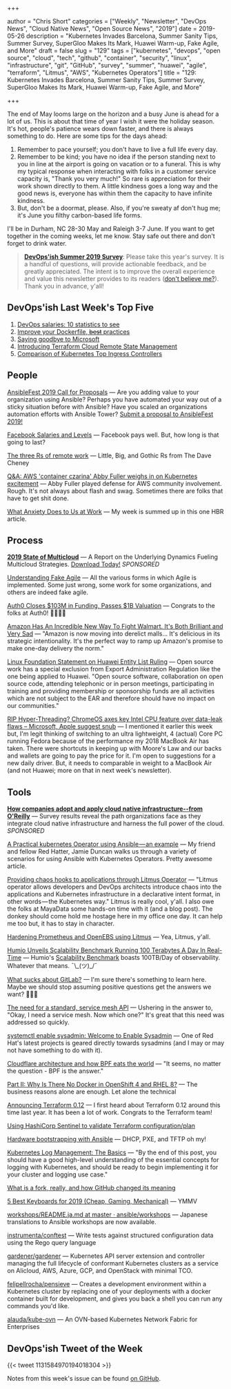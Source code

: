 +++

author = "Chris Short"
categories = ["Weekly", "Newsletter", "DevOps News", "Cloud Native News", "Open Source News", "2019"]
date = 2019-05-26
description = "Kubernetes Invades Barcelona, Summer Sanity Tips, Summer Survey, SuperGloo Makes Its Mark, Huawei Warm-up, Fake Agile, and More"
draft = false
slug = "129"
tags = ["kubernetes", "devops", "open source", "cloud", "tech", "github", "container", "security", "linux", "infrastructure", "git", "GitHub", "survey", "summer", "huawei", "agile", "terraform", "Litmus", "AWS", "Kubernetes Operators"]
title = "129: Kubernetes Invades Barcelona, Summer Sanity Tips, Summer Survey, SuperGloo Makes Its Mark, Huawei Warm-up, Fake Agile, and More"

+++

The end of May looms large on the horizon and a busy June is ahead for a lot of us. This is about that time of year I wish it were the holiday season. It's hot, people's patience wears down faster, and there is always something to do. Here are some tips for the days ahead:

1. Remember to pace yourself; you don't have to live a full life every day.
2. Remember to be kind; you have no idea if the person standing next to you in line at the airport is going on vacation or to a funeral. This is why my typical response when interacting with folks in a customer service capacity is, "Thank you very much!" So rare is appreciation for their work shown directly to them. A little kindness goes a long way and the good news is, everyone has within them the capacity to have infinite kindness.
3. But, don't be a doormat, please. Also, if you're sweaty af don't hug me; it's June you filthy carbon-based life forms.

I'll be in Durham, NC 28-30 May and Raleigh 3-7 June. If you want to get together in the coming weeks, let me know. Stay safe out there and don't forget to drink water.

> [**DevOps'ish Summer 2019 Survey**](https://devopsi.sh/survey): Please take this year's survey. It is a handful of questions, will provide actionable feedback, and be greatly appreciated. The intent is to improve the overall experience and value this newsletter provides to its readers ([don't believe me?](https://devopsish.com/088/)). Thank you in advance, y'all!

## DevOps'ish Last Week's Top Five

1. [DevOps salaries: 10 statistics to see](https://enterprisersproject.com/article/2019/5/devops-jobs-salaries-10-statistics)
1. [Improve your Dockerfile, ~~best~~ practices](https://dev.to/azure/improve-your-dockerfile-best-practices-5ll)
1. [Saying goodbye to Microsoft](https://medium.com/@alicjaes/saying-goodbye-to-microsoft-bb5db8662656)
1. [Introducing Terraform Cloud Remote State Management](https://www.hashicorp.com/blog/introducing-terraform-cloud-remote-state-management)
1. [Comparison of Kubernetes Top Ingress Controllers](https://caylent.com/kubernetes-top-ingress-controllers/)

## People

[AnsibleFest 2019 Call for Proposals](https://ansiblefest2019.eventpoint.com/cfp/?utm_source=devopsish) — Are you adding value to your organization using Ansible? Perhaps you have automated your way out of a sticky situation before with Ansible? Have you scaled an organizations automation efforts with Ansible Tower? [Submit a proposal to AnsibleFest 2019!](https://ansiblefest2019.eventpoint.com/cfp/?utm_source=devopsish)

[Facebook Salaries and Levels](https://www.levels.fyi/salary/Facebook/) — Facebook pays well. But, how long is that going to last?

[The three Rs of remote work](https://dave.cheney.net/2019/05/19/the-three-rs-of-remote-work) — Little, Big, and Gothic Rs from The Dave Cheney

[Q&A: AWS 'container czarina' Abby Fuller weighs in on Kubernetes excitement](https://siliconangle.com/2019/05/21/qa-amazon-container-czarina-weighs-kubernetes-excitement-kubeconeu/) — Abby Fuller played defense for AWS community involvement. Rough. It's not always about flash and swag. Sometimes there are folks that have to get shit done.

[What Anxiety Does to Us at Work](https://hbr.org/2019/05/what-anxiety-does-to-us-at-work) — My week is summed up in this one HBR article.

## Process

[**2019 State of Multicloud**](https://turbonomic.com/state-of-multicloud/?utm_campaign=7012o000001oRz6AAE) — A Report on the Underlying Dynamics Fueling Multicloud Strategies. [Download Today!](https://turbonomic.com/state-of-multicloud/?utm_campaign=7012o000001oRz6AAE) *SPONSORED*

[Understanding Fake Agile](https://www.forbes.com/sites/stevedenning/2019/05/23/understanding-fake-agile/#1b2af1d44bbe) — All the various forms in which Agile is implemented. Some just wrong, some work for some organizations, and others are indeed fake agile.

[Auth0 Closes $103M in Funding, Passes $1B Valuation](https://auth0.com/blog/auth0-closes-103m-in-funding-passes-1b-valuation/) — Congrats to the folks at Auth0! 👏🎉🍾🥂

[Amazon Has An Incredible New Way To Fight Walmart. It's Both Brilliant and Very Sad](https://www.inc.com/chris-matyszczyk/amazon-new-way-to-fight-walmart-its-both-brilliant-very-sad.html) — "Amazon is now moving into derelict malls... It's delicious in its strategic intentionality. It's the perfect way to ramp up Amazon's promise to make one-day delivery the norm."

[Linux Foundation Statement on Huawei Entity List Ruling](https://www.linuxfoundation.org/blog/2019/05/linux-foundation-statement-on-huawei-entity-list-ruling/) — Open source work has a special exclusion from Export Administration Regulation like the one being applied to Huawei. "Open source software, collaboration on open source code, attending telephonic or in person meetings, participating in training and providing membership or sponsorship funds are all activities which are not subject to the EAR and therefore should have no impact on our communities."

[RIP Hyper-Threading? ChromeOS axes key Intel CPU feature over data-leak flaws – Microsoft, Apple suggest snub](https://www.theregister.co.uk/2019/05/14/intel_hyper_threading_mitigations/) — I mentioned it earlier this week but, I'm legit thinking of switching to an ultra lightweight, 4 (actual) Core PC running Fedora because of the performance my 2018 MacBook Air has taken. There were shortcuts in keeping up with Moore's Law and our backs and wallets are going to pay the price for it. I'm open to suggestions for a new daily driver. But, it needs to comparable in weight to a MacBook Air (and not Huawei; more on that in next week's newsletter).

## Tools

[**How companies adopt and apply cloud native infrastructure--from O'Reilly**](https://www.oreilly.com/pub/cpc/224549) — Survey results reveal the path organizations face as they integrate cloud native infrastructure and harness the full power of the cloud. *SPONSORED*

[A Practical kubernetes Operator using Ansible — an example](https://itnext.io/a-practical-kubernetes-operator-using-ansible-an-example-d3a9d3674d5b) — My friend and fellow Red Hatter, Jamie Duncan walks us through a variety of scenarios for using Ansible with Kubernetes Operators. Pretty awesome article.

[Providing chaos hooks to applications through Litmus Operator](https://medium.com/mayadata/litmus-chaos-operator-the-whys-hows-10a4519ad864) — "Litmus operator allows developers and DevOps architects introduce chaos into the applications and Kubernetes infrastructure in a declarative intent format, in other words — the Kubernetes way." Litmus is really cool, y'all. I also owe the folks at MayaData some hands-on time with it (and a blog post). The donkey should come hold me hostage here in my office one day. It can help me too but, it has to stay in character.

[Hardening Prometheus and OpenEBS using Litmus](https://medium.com/mayadata/hardening-prometheus-and-openebs-using-litmus-143db2af59fb) — Yea, Litmus, y'all.

[Humio Unveils Scalability Benchmark Running 100 Terabytes A Day In Real-Time](https://finance.yahoo.com/news/humio-unveils-scalability-benchmark-running-070000942.html) — Humio's [Scalability Benchmark](https://info.humio.com/scalability-benchmark) boasts 100TB/Day of observability. Whatever that means. ¯\\\_(ツ)\_/¯

[What sucks about GitLab?](https://www.reddit.com/r/devops/comments/br4vui/what_sucks_about_gitlab/) — I'm sure there's something to learn here. Maybe we should stop assuming positive questions get the answers we want? 🤔🤔🤔

[The need for a standard, service mesh API](https://medium.com/solo-io/the-need-for-a-standard-service-mesh-api-d89be65f8fb3) — Ushering in the answer to, "Okay, I need a service mesh. Now which one?" It's great that this need was addressed so quickly.

[systemctl enable sysadmin: Welcome to Enable Sysadmin](https://www.redhat.com/sysadmin/welcome) — One of Red Hat's latest projects is geared directly towards sysadmins (and I may or may not have something to do with it).

[Cloudflare architecture and how BPF eats the world](https://blog.cloudflare.com/cloudflare-architecture-and-how-bpf-eats-the-world/) — "It seems, no matter the question - BPF is the answer."

[Part II: Why Is There No Docker in OpenShift 4 and RHEL 8?](http://crunchtools.com/why-no-docker/) — The business reasons alone are enough. Let alone the technical

[Announcing Terraform 0.12](https://www.hashicorp.com/blog/announcing-terraform-0-12) — I first heard about Terraform 0.12 around this time last year. It has been a lot of work. Congrats to the Terraform team!

[Using HashiCorp Sentinel to validate Terraform configuration/plan](https://atodorov.me/2019/05/23/using-hashicorp-sentinel-to-validate-terraform-configuration/plan/)

[Hardware bootstrapping with Ansible](https://opensource.com/article/19/5/hardware-bootstrapping-ansible) — DHCP, PXE, and TFTP oh my!

[Kubernetes Log Management: The Basics](https://www.bluematador.com/blog/kubernetes-log-management-the-basics) — "By the end of this post, you should have a good high-level understanding of the essential concepts for logging with Kubernetes, and should be ready to begin implementing it for your cluster and logging use case."

[What is a fork, really, and how GitHub changed its meaning](https://drewdevault.com/2019/05/24/What-is-a-fork.html)

[5 Best Keyboards for 2019 (Cheap, Gaming, Mechanical)](https://www.wired.com/gallery/best-keyboards/) — YMMV

[workshops/README.ja.md at master · ansible/workshops](https://github.com/ansible/workshops/blob/master/exercises/ansible_f5/1.0-explore/README.ja.md) — Japanese translations to Ansible workshops are now available.

[instrumenta/conftest](https://github.com/instrumenta/conftest) — Write tests against structured configuration data using the Rego query language

[gardener/gardener](https://github.com/gardener/gardener) — Kubernetes API server extension and controller managing the full lifecycle of conformant Kubernetes clusters as a service on Alicloud, AWS, Azure, GCP, and OpenStack with minimal TCO.

[felipellrocha/pensieve](https://github.com/felipellrocha/pensieve) — Creates a development environment within a Kubernetes cluster by replacing one of your deployments with a docker container built for development, and gives you back a shell you can run any commands you'd like.

[alauda/kube-ovn](https://github.com/alauda/kube-ovn) — An OVN-based Kubernetes Network Fabric for Enterprises

## DevOps'ish Tweet of the Week

{{< tweet 1131584970194018304 >}}

Notes from this week's issue can be found [on GitHub](https://github.com/chris-short/devopsish.com).

